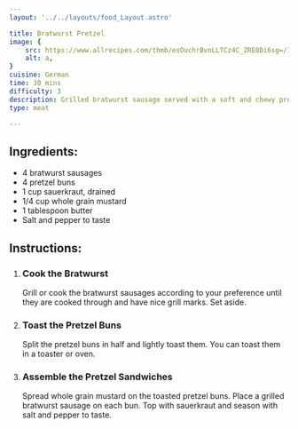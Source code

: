 ```yaml
---
layout: '../../layouts/food_Layout.astro'

title: Bratwurst Pretzel
image: {
    src: https://www.allrecipes.com/thmb/esOuchrBvnLLTCz4C_ZRE8Di6sg=/1500x0/filters:no_upscale():max_bytes(150000):strip_icc()/7619014-8f15903e8abf4c73a00c90856b008ed9.jpg,
    alt: a,
}
cuisine: German
time: 30 mins
difficulty: 3
description: Grilled bratwurst sausage served with a soft and chewy pretzel, mustard, and perhaps a side of sauerkraut or potato salad.
type: meat

---
```

<div class="recipe-container">
    <div class="ingredients">
        <h2>Ingredients:</h2>
        <ul>
            <li>4 bratwurst sausages</li>
            <li>4 pretzel buns</li>
            <li>1 cup sauerkraut, drained</li>
            <li>1/4 cup whole grain mustard</li>
            <li>1 tablespoon butter</li>
            <li>Salt and pepper to taste</li>
        </ul>
    </div>
    <div class="instructions">
        <h2>Instructions:</h2>
        <ol>
            <li><h3>Cook the Bratwurst</h3>
                Grill or cook the bratwurst sausages according to your preference until they are cooked through and have nice grill marks. Set aside.
            </li>
            <li><h3>Toast the Pretzel Buns</h3>
                Split the pretzel buns in half and lightly toast them. You can toast them in a toaster or oven.
            </li>
            <li><h3>Assemble the Pretzel Sandwiches</h3>
                Spread whole grain mustard on the toasted pretzel buns. Place a grilled bratwurst sausage on each bun. Top with sauerkraut and season with salt and pepper to taste.
            </li>
        </ol>
    </div>
</div>
